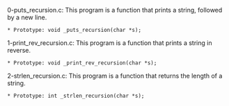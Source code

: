 0-puts_recursion.c: This program is a function that prints a string, followed by a new line.

	* Prototype: void _puts_recursion(char *s);

1-print_rev_recursion.c: This program is a function that prints a string in reverse.

	* Prototype: void _print_rev_recursion(char *s);

2-strlen_recursion.c: This program is a function that returns the length of a string.

	* Prototype: int _strlen_recursion(char *s);

